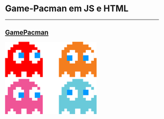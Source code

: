 # Game-Pacman em JS e HTML
---
[GamePacman](https://jowcodesoftware.github.io/pacman/)
---
<img src="./img/ghost.png">
